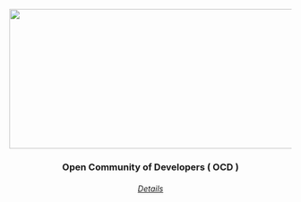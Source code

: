 <p align="center">
  <img align="center" width="575" height="250" src="https://user-images.githubusercontent.com/107239398/236382393-3c160c87-25b2-4aaf-9dd4-34a2a3a1b35d.png">
</p>

<h3 align="center">Open Community of Developers ( OCD )</h3>

<h6 align="center">
  <a href="#">
    Details
  </a>
</h6>
